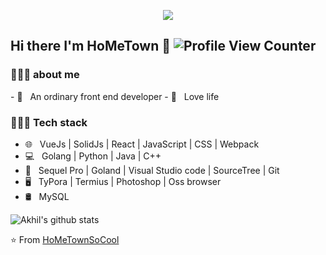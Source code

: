 <p align="center"><img src="https://i.imgur.com/A6bWGFl.gif"/></p>

## Hi there I'm HoMeTown :wave: ![Profile View Counter](https://komarev.com/ghpvc/?username=HoMeTownSoCool)
<h3> 👨🏻‍💻  about me </h3>
- 🌱 &nbsp; An ordinary front end developer
- 🌱 &nbsp; Love life

<h3> 👨🏻‍💻 Tech stack </h3>
<ul>
  <li>🌐 &nbsp; VueJs | SolidJs | React | JavaScript | CSS | Webpack</li>
  <li>💻 &nbsp; Golang | Python | Java | C++</li>
  <li>🔧 &nbsp; Sequel Pro | Goland | Visual Studio code | SourceTree | Git</li>
  <li>🖥 &nbsp; TyPora | Termius | Photoshop | Oss browser</li>
  <li>🛢 &nbsp; MySQL</li>
</ul>



![Akhil's github stats](https://github-readme-stats.vercel.app/api?username=HoMeTownSoCool&show_icons=true&theme=dark)

⭐️ From [HoMeTownSoCool](https://github.com/HoMeTownSoCool)
